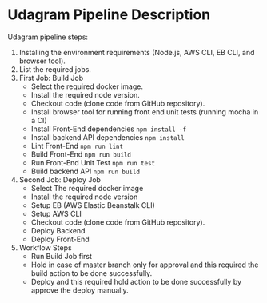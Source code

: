 # Udagram Pipeline Description

Udagram pipeline steps:
1. Installing the environment requirements (Node.js, AWS CLI, EB CLI, and browser tool).
2. List the required jobs.
3. First Job: Build Job
   - Select the required docker image.
   - Install the required node version.
   - Checkout code (clone code from GitHub repository).
   - Install browser tool for running front end unit tests (running mocha in a CI)
   - Install Front-End dependencies `npm install -f`
   - Install backend API dependencies `npm install`
   - Lint Front-End `npm run lint`
   - Build Front-End `npm run build`
   - Run Front-End Unit Test `npm run test`
   - Build backend API `npm run build`
4. Second Job: Deploy Job
   - Select The required docker image
   - Install the required node version
   - Setup EB (AWS Elastic Beanstalk CLI)
   - Setup AWS CLI
   - Checkout code (clone code from GitHub repository).
   - Deploy Backend
   - Deploy Front-End
5. Workflow Steps
   - Run Build Job first
   - Hold in case of master branch only for approval and this required the build action to be done successfully.
   - Deploy and this required hold action to be done successfully by approve the deploy manually.